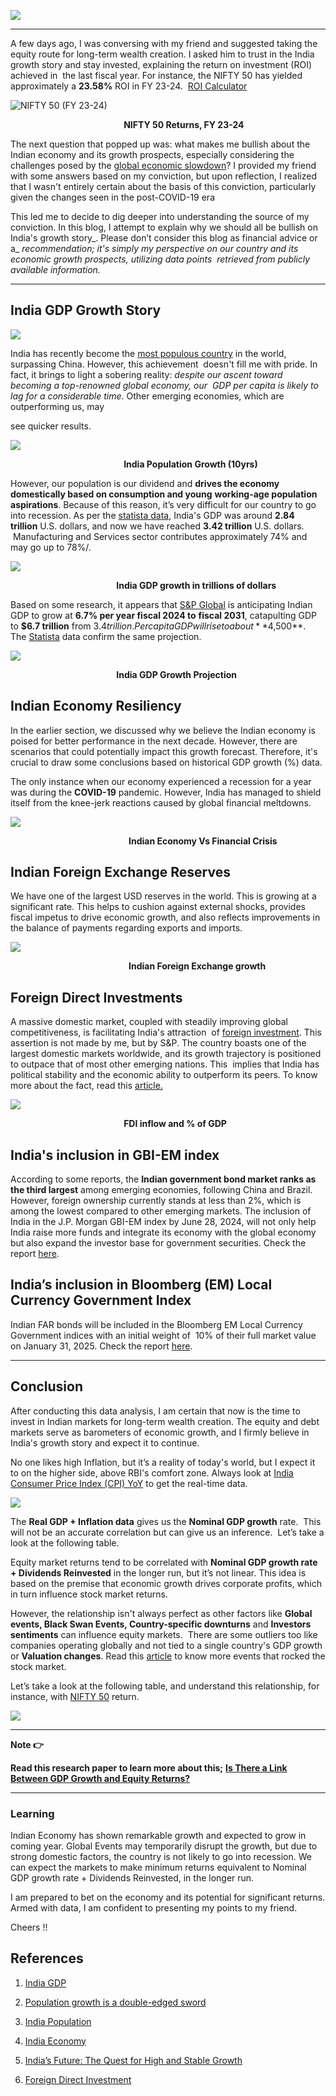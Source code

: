 **![](https://lh7-us.googleusercontent.com/4XrKNsJUs0bQ8RqLRc09_nddSGoOWvEml-6cIpznFFY9AYqNQ5pHkNhK7JcJN2ReQBoclKj0CoQh_BgDj8bGCG8VV0CEQYh0SnFX3kPm1e4Nw9mW3Zzb4kMVkWSqRiPsSd75b25lrHZ0EFGJ1Zu30VA)**

  

* * *

  

A few days ago, I was conversing with my friend and suggested taking the equity route for long-term wealth creation. I asked him to trust in the India growth story and stay invested, explaining the return on investment (ROI) achieved in  the last fiscal year. For instance, the NIFTY 50 has yielded approximately a **23.58%** ROI in FY 23-24.  [ROI Calculator](https://cleartax.in/s/roi-return-on-investment-calculator)

![NIFTY 50 (FY 23-24)](https://lh7-us.googleusercontent.com/viXELD44DIHNQsGQxAXWFxsDwaG6hf2e40C1kFo1T9j0E4mjHIjFw2aaYry5t_yGFs0vJcDACRIXJxxUxsidkwAqV9On0dsFv-FDfqpYD9caJ3L5dsqJViJ8EIJs0kUsTAt_4kKE9CC-P6ownsaoj9U)

                                              **NIFTY 50 Returns, FY 23-24**

  
The next question that popped up was: what makes me bullish about the Indian economy and its growth prospects, especially considering the challenges posed by the [global economic slowdown](https://www.thenationalnews.com/business/economy/2022/07/26/imf-cuts-global-growth-on-gloomy-outlook-of-ukraine-war-china-slowdown-and-inflation/)? I provided my friend with some answers based on my conviction, but upon reflection, I realized that I wasn't entirely certain about the basis of this conviction, particularly given the changes seen in the post-COVID-19 era

This led me to decide to dig deeper into understanding the source of my conviction. In this blog, I attempt to explain why we should all be bullish on India's growth story_. Please don’t consider this blog as financial advice or a_ _recommendation; it's simply my perspective on our country and its economic growth prospects, utilizing data points_  _retrieved from publicly available information._

* * *

India GDP Growth Story
----------------------

![](https://lh7-us.googleusercontent.com/mj-kwm1eSP34kD3fK2DRHHyjOQRd_w3Hhp8rJzjvPhfKL9Q5HZvXNK8Vj7H2SfngjsIiPjuCFO5NzLShC0yq9osh1VKDI-nx4ecktF7VwHYaI_oJbBF0izmmMQGSvCQnt8KoZ5U6IzZFZOdjKiMWj4Q)

India has recently become the [most populous country](https://www.thenationalnews.com/opinion/feedback/2022/11/18/population-growth-is-a-double-edged-sword/) in the world, surpassing China. However, this achievement  doesn't fill me with pride. In fact, it brings to light a sobering reality: _despite our ascent toward becoming a top-renowned global economy, our_  _GDP per capita is likely to lag for a considerable time_. Other emerging economies, which are outperforming us, may 

see quicker results.

![](https://lh7-us.googleusercontent.com/ueihPmdWzXRNfNOnl4KFQZrc5nh20BxXo3LDTiQgAhc-7Xvta6sJ_yxOiY4qMZbmqiF3nYmSoAVlMdxOdFv0Lt9rt24B-RTUfK_WdiONLj8bnwvAPehcbAv8e-mak2Kp8QipVxW9oGF0EBPjOuuZa60)

                                              **India Population Growth (10yrs)** 

  

However, our population is our dividend and **drives the economy domestically based on consumption and young** **working-age population aspirations**. Because of this reason, it’s very difficult for our country to go into recession. As per the [statista data](https://www.statista.com/statistics/263771/gross-domestic-product-gdp-in-india/), India's GDP was around **2.84 trillion** U.S. dollars, and now we have reached **3.42 trillion** U.S. dollars.  Manufacturing and Services sector contributes approximately 74% and may go up to 78%/.  

  

![](https://lh7-us.googleusercontent.com/eJNyyOT8pkhJgHhgl-mFVIYaMwCnK01T7FPnt_akBF6jmNlJmnrU89C-m0nVsUhRXIlETqOYnQekd0F0-Uk1ClUY-IW2E2KH_V0icIzIi177O5Bps3L4IjBqvO8gqBZCy8VcQKylpblVfB7JeyUYICU)

                                           **India GDP growth in trillions of dollars**

  

Based on some research, it appears that [S&P Global](https://www.spglobal.com/en/research-insights/featured/special-editorial/look-forward/india-s-future-the-quest-for-high-and-stable-growth#:~:text=We%20expect%20India%20to%20grow%206.7%25%20per%20year,a%2010-year%20high%20of%2034%25%20in%20fiscal%202023.) is anticipating Indian GDP to grow at **6.7% per year fiscal 2024 to** **fiscal 2031**, catapulting GDP to **$6.7 trillion** from $3.4 trillion. Per capita GDP will rise to about **$4,500**. The [Statista](https://www.statista.com/statistics/263771/gross-domestic-product-gdp-in-india/) data confirm the same projection. 

  

[![](https://lh7-us.googleusercontent.com/VECi1GQ5cfRErxcvrSCvW4yEJUnO-0s5zLa2Z0FdMqkdWFKubmyHa-W5-BjBlMR6YL5Zxxt4e2Xd1kjF8Uz63S6mC9sW1HkCx6DObvcPt129b2T3vbTSbH8Yv0MiQTGortPlGN30mfqBxWF3YXdYvJg)](https://www.statista.com/statistics/263617/gross-domestic-product-gdp-growth-rate-in-india/)

                                           **India GDP Growth Projection**

Indian Economy Resiliency
-------------------------

In the earlier section, we discussed why we believe the Indian economy is poised for better performance in the next decade. However, there are scenarios that could potentially impact this growth forecast. Therefore, it's crucial to draw some conclusions based on historical GDP growth (%) data. 

The only instance when our economy experienced a recession for a year was during the **COVID-19** pandemic. However, India has managed to shield itself from the knee-jerk reactions caused by global financial meltdowns. 

  

![](https://lh7-us.googleusercontent.com/Gl7zzq-TYp8HeJoe0hjYE1ocFDtkm-xsFjh2i2ZkFWRCz4c7jXHq4DnUbrfV4oPDQF24hSEUQoov3HbVKSfDjlR6KdB2ElDrxbiTib_ibpiznLsH03Srg7hhu-1qy4DTR5wyTOB-e63cBzudFBpCKZQ)

                                                **Indian Economy Vs Financial Crisis**

  

Indian Foreign Exchange Reserves
--------------------------------

We have one of the largest USD reserves in the world. This is growing at a significant rate. This helps to cushion against external shocks, provides fiscal impetus to drive economic growth, and also reflects improvements in the balance of payments regarding exports and imports.

![](https://lh7-us.googleusercontent.com/E_0BQXNKWgzMaJoB6iQ0XilqRUf1Pa837YTb6CCfobs5ztPvVl7EPy5ZzcaicPXqLRtlNErT2_sr0-TQ_Jj5dzhgusTOOnRkoOvkg06k2ePcPRIdqNgpgnlGAEDB0dOD9RP9Vm5DiGgQ-5CGUlGm2BQ)

                                                **Indian Foreign Exchange growth** 

  

Foreign Direct Investments
--------------------------

A massive domestic market, coupled with steadily improving global competitiveness, is facilitating India's attraction  of [foreign investment](https://www.forbesindia.com/article/explainers/fdi-in-india-inflows/89609/1). This assertion is not made by me, but by S&P. The country boasts one of the largest domestic markets worldwide, and its growth trajectory is positioned to outpace that of most other emerging nations. This  implies that India has political stability and the economic ability to outperform its peers. To know more about the fact, read this [article.](https://www.statista.com/topics/5560/fdi-in-india/#topicOverview) 

![](https://lh7-us.googleusercontent.com/Uzk2xK6vi4RPvSBTXMZxZyQ-Xh0ikMmwLBhUlDZzZvo1vYfO6DHq-GFuBOZKMjWD5xl6vhjsLZUY5v60r_dvgIiBxvSCuoQlJlNpewi-f_d8Ff_LX6widMOuOCfXZYnfYzvkmrZQ8YKcnrHgoF9OAh0)

                                              **FDI inflow and % of GDP** 

  

  

India's inclusion in GBI-EM index
---------------------------------

According to some reports, the **Indian government bond market ranks as the third largest** among emerging economies, following China and Brazil. However, foreign ownership currently stands at less than 2%, which is among the lowest compared to other emerging markets. The inclusion of India in the J.P. Morgan GBI-EM index by June 28, 2024, will not only help India raise more funds and integrate its economy with the global economy but also expand the investor base for government securities. Check the report [here](https://www.investindia.gov.in/team-india-blogs/indias-inclusion-jp-morgans-government-bond-index-emerging-markets-gbi-em-index#:~:text=The%20announcement%20of%20India%27s%20inclusion,importance%20in%20the%20world%20economy). 

  

India’s inclusion in Bloomberg (EM) Local Currency Government Index
-------------------------------------------------------------------

Indian FAR bonds will be included in the Bloomberg EM Local Currency Government indices with an initial weight of  10% of their full market value on January 31, 2025. Check the report [here](https://www.bloomberg.com/company/press/bloomberg-announces-india-far-bonds-inclusion-in-the-bloomberg-emerging-market-em-local-currency-government-index/#:~:text=Bloomberg%20today%20announced%20inclusion%20of,%2C%20starting%20January%2031%2C%202025).

* * *

Conclusion
----------

After conducting this data analysis, I am certain that now is the time to invest in Indian markets for long-term wealth creation. The equity and debt markets serve as barometers of economic growth, and I firmly believe in India's growth story and expect it to continue. 

No one likes high Inflation, but it’s a reality of today's world, but I expect it to on the higher side, above RBI's comfort zone. Always look at [India Consumer Price Index (CPI) YoY](https://in.investing.com/economic-calendar/indian-cpi-973) to get the real-time data. 

![](https://lh7-us.googleusercontent.com/gSNOrRaX7xw9AceKELyifYXyjfx3n4EHIq02HGOT11sOkQi84avQKu2ZJhdW9nomYkLna-CqpWdmPhR1buB3lnu---M3Mb1HWwLob0EXw2SViHIzXZ3sqhcC91P_F0Z3zWpMni0kilS8VzTGj56ed4k)

  

The **Real GDP + Inflation data** gives us the **Nominal GDP growth** rate.  This will not be an accurate correlation but can give us an inference.  Let’s take a look at the following table. 

Equity market returns tend to be correlated with **Nominal GDP growth rate + Dividends Reinvested** in the longer run, but it’s not linear. This idea is based on the premise that economic growth drives corporate profits, which in turn influence stock market returns. 

However, the relationship isn't always perfect as other factors like **Global events, Black Swan Events, Country-specific downturns** and **Investors sentiments** can influence equity markets.  There are some outliers too like companies operating globally and not tied to a single country's GDP growth or **Valuation changes**. Read this [article](https://wealthdesk.in/blog/stock-market-crashes/) to know more events that rocked the stock market. 

Let’s take a look at the following table, and understand this relationship, for instance, with [NIFTY 50](https://primeinvestor.in/nifty-50-returns/) return. 

![](https://lh7-us.googleusercontent.com/CzuAAoDyFU2D9NGwH97pvi1EUw78mmBbz_iwAaRo4OTQo8yDGM9X4wZukgD2rgalHf0ky9CXrRd5ceuz39tvH5Fkb8gPITV3FikOu-UhbalJgnB8J-YLHO6fGNtbHyoYB_x8xT2juGBYmGeLXoHChXY)

* * *

**Note 👉**

**Read this research paper to learn more about this;** [**Is There a Link Between GDP Growth and Equity Returns?**](https://www.msci.com/documents/10199/a134c5d5-dca0-420d-875d-06adb948f578)

* * *

### **Learning** 

Indian Economy has shown remarkable growth and expected to grow in coming year. Global Events may temporarily disrupt the growth, but due to strong domestic factors, the country is not likely to go into recession. We can expect the markets to make minimum returns equivalent to Nominal GDP growth rate + Dividends Reinvested, in the longer run. 

I am prepared to bet on the economy and its potential for significant returns. Armed with data, I am confident to presenting my points to my friend.

Cheers !! 

References
----------

1.  [India GDP](https://www.worldometers.info/gdp/india-gdp/)
    
2.  [Population growth is a double-edged sword](https://www.thenationalnews.com/opinion/feedback/2022/11/18/population-growth-is-a-double-edged-sword/)
    
3.  [India Population](https://www.macrotrends.net/global-metrics/countries/IND/india/population) 
    
4.  [India Economy](https://www.macrotrends.net/global-metrics/countries/IND/india/gdp-gross-domestic-product)
    
5.  [India’s Future: The Quest for High and Stable Growth](https://www.spglobal.com/en/research-insights/featured/special-editorial/look-forward/india-s-future-the-quest-for-high-and-stable-growth#:~:text=We%20expect%20India%20to%20grow%206.7%25%20per%20year,a%2010-year%20high%20of%2034%25%20in%20fiscal%202023.)
    
6.  [Foreign Direct Investment](https://www.macrotrends.net/global-metrics/countries/IND/india/foreign-direct-investment)
